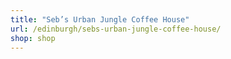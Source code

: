 ```yaml
---
title: "Seb’s Urban Jungle Coffee House"
url: /edinburgh/sebs-urban-jungle-coffee-house/
shop: shop
---
```

